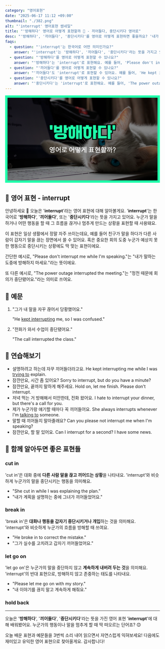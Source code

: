 ```yaml
---
category: "영어표현"
date: "2025-06-17 11:12 +09:00"
thumbnail: "./382.png"
alt: "'interrupt' 영어표현 썸네일"
title: "'방해하다' 영어로 어떻게 표현할까 🛑 - 끼어들다, 중단시키다 영어로"
desc: "'방해하다', '끼어들다', '중단시키다'를 영어로 어떻게 표현하면 좋을까요? '내가 말하는 도중에 방해하지 마세요.', '정전 때문에 회의가 중단됐어요.' 등을 영어로 표현하는 법을 배워봅시다. 다양한 예문을 통해서 연습하고 본인의 표현으로 만들어 보세요."
faqs:
  - question: "'interrupt'는 한국어로 어떤 의미인가요?"
    answer: "'interrupt'는 '방해하다', '끼어들다', '중단시키다'라는 뜻을 가지고 있어요. 누군가의 말이나 행동을 멈추게 할 때 쓰는 표현이에요."
  - question: "'방해하다'를 영어로 어떻게 표현할 수 있나요?"
    answer: "'방해하다'는 'interrupt'로 표현해요. 예를 들어, 'Please don't interrupt me while I'm speaking.'는 '내가 말하는 도중에 방해하지 마세요.'라는 뜻이에요."
  - question: "'끼어들다'를 영어로 어떻게 표현할 수 있나요?"
    answer: "'끼어들다'도 'interrupt'로 표현할 수 있어요. 예를 들어, 'He kept interrupting me, so I was confused.'는 '그가 내 말을 자꾸 끊어서 당황했어요.'라는 뜻이에요."
  - question: "'중단시키다'를 영어로 어떻게 표현할 수 있나요?"
    answer: "'중단시키다'는 'interrupt'로 표현해요. 예를 들어, 'The power outage interrupted the meeting.'는 '정전 때문에 회의가 중단됐어요.'라는 의미예요."
---
```


!['interrupt' 영어표현](./382.png)

## 🌟 영어 표현 - interrupt

안녕하세요 👋 오늘은 '**interrupt**'라는 영어 표현에 대해 알아볼게요. '**interrupt**'는 한국어로 '**방해하다**', '**끼어들다**', 또는 '**중단시키다**'라는 뜻을 가지고 있어요. 누군가 말을 하거나 어떤 행동을 할 때 그 흐름을 끊거나 멈추게 만드는 상황을 표현할 때 사용돼요.

이 표현은 일상 생활에서 정말 자주 쓰이는데요, 예를 들어 친구가 말을 하다가 다른 사람이 갑자기 말을 끊는 장면에서 쓸 수 있어요. 혹은 중요한 회의 도중 누군가 예상치 못한 행동으로 중단시키는 상황에도 딱 맞는 표현이에요.

간단한 예시로, "Please don't interrupt me while I'm speaking."는 "내가 말하는 도중에 방해하지 마세요."라는 뜻이에요.

또 다른 예시로, "The power outage interrupted the meeting."는 "정전 때문에 회의가 중단됐어요."라는 의미로 쓰여요.

## 📖 예문

1. "그가 내 말을 자꾸 끊어서 당황했어요."

   "He <a href="/blog/in-english/291.keep-ing/">kept interrupting</a> me, so I was confused."

2. "전화가 와서 수업이 중단됐어요."

   "The call interrupted the class."

## 💬 연습해보기

<ul data-interactive-list>

  <li data-interactive-item>
    <span data-toggler>설명하려고 하는데 자꾸 끼어들더라고요.</span>
    <span data-answer>He kept interrupting me while I was <a href="/blog/in-english/117.try-to/">trying to</a> explain.</span>
  </li>

  <li data-interactive-item>
    <span data-toggler>잠깐만요, 시간 좀 있어요?</span>
    <span data-answer>Sorry to interrupt, but do you have a minute?</span>
  </li>

  <li data-interactive-item>
    <span data-toggler>잠깐만요, 끝까지 말하게 해주세요.</span>
    <span data-answer>Hold on, let me finish. Please don't interrupt.</span>
  </li>

  <li data-interactive-item>
    <span data-toggler>저녁 먹는 거 방해해서 미안한데, 전화 왔어요.</span>
    <span data-answer>I hate to interrupt your dinner, but there's a call for you.</span>
  </li>

  <li data-interactive-item>
    <span data-toggler>제가 누군가랑 얘기할 때마다 꼭 끼어들어요.</span>
    <span data-answer>She always interrupts whenever I'm <a href="/blog/in-english/359.talk-to/">talking to</a> someone.</span>
  </li>

  <li data-interactive-item>
    <span data-toggler>말할 때 끼어들지 말아줄래요?</span>
    <span data-answer>Can you please not interrupt me when I'm speaking?</span>
  </li>

  <li data-interactive-item>
    <span data-toggler>잠깐만요, 할 말 있어요.</span>
    <span data-answer>Can I interrupt for a second? I have some news.</span>
  </li>

</ul>

## 🤝 함께 알아두면 좋은 표현들

### cut in

'cut in'은 대화 중에 **다른 사람 말을 끊고 끼어드는 상황**을 나타내요. 'interrupt'와 비슷하게 누군가의 말을 중단시키는 행동을 의미해요.

- "She cut in while I was explaining the plan."
- "내가 계획을 설명하는 중에 그녀가 끼어들었어요."

### break in

'break in'은 **대화나 행동을 갑자기 중단시키거나 개입**하는 것을 의미해요. 'interrupt'와 비슷하게 누군가의 흐름을 방해할 때 쓰여요.

- "He broke in to correct the mistake."
- "그가 실수를 고치려고 갑자기 끼어들었어요."

### let go on

'let go on'은 누군가의 말을 중단하지 않고 **계속하게 내버려 두는 것**을 의미해요. 'interrupt'의 반대 표현으로, 방해하지 않고 존중하는 태도를 나타내요.

- "Please let me go on with my story."
- "내 이야기를 끊지 말고 계속하게 해줘요."

### hold back

---

오늘은 '**방해하다**', '**끼어들다**', '**중단시키다**'라는 뜻을 가진 영어 표현 '**interrupt**'에 대해 배워봤어요. 누군가의 행동이나 말을 멈추게 할 때 딱 떠오르는 단어죠? 😊

오늘 배운 표현과 예문들을 3번씩 소리 내어 읽으면서 자연스럽게 익혀보세요! 다음에도 재미있고 유익한 영어 표현으로 찾아올게요. 감사합니다!
